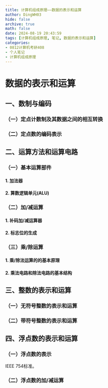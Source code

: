 ```yaml
---
title: 计算机组成原理——数据的表示和运算
author: DingWH03
hide: false
archive: true
math: false
date: 2024-08-19 20:43:59
tags: [计算机组成原理, 笔记, 数据的表示和运算]
categories: 
- 0812计算机考研408
- 个人笔记
- 计算机组成原理
---
```

# 数据的表示和运算

## 一、数制与编码

### （一）定点计数制及其数据之间的相互转换

### （二）定点数的编码表示

## 二、运算方法和运算电路

### （一）基本运算部件

#### 1. 加法器

#### 2. 算数逻辑单元(ALU)

### （二）加/减运算

#### 1. 补码加/减运算器

#### 2. 标志位的生成

### （三）乘/除运算

#### 1. 乘/除法运算的的基本原理

#### 2. 乘法电路和除法电路的基本结构

## 三、整数的表示和运算

### （一）无符号整数的表示和运算

### （二）带符号整数的表示和运算

## 四、浮点数的表示和运算

### （一）浮点数的表示

IEEE 754标准。

### （二）浮点数的加/减运算